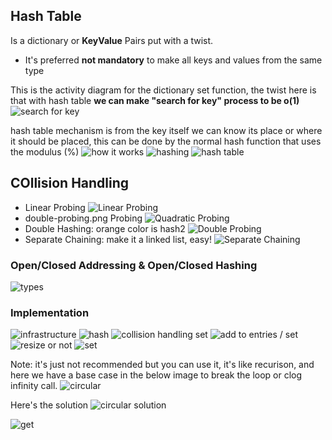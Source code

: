 ## Hash Table

Is a dictionary or **KeyValue** Pairs put with a twist.

- It's preferred **not mandatory** to make all keys and values from the same type

This is the activity diagram for the dictionary set function, the twist here is that with hash table **we can make "search for key" process to be o(1)**
![search for key](search-key.png)

hash table mechanism is from the key itself we can know its place or where it should be placed, this can be done by the normal hash function that uses the modulus (%)
![how it works](how-it-works.png)
![hashing](hashing.png)
![hash table](hashtable.png)

## COllision Handling

- Linear Probing
  ![Linear Probing](linear-probing.png)
- double-probing.png Probing
  ![Quadratic Probing](quadratic-probing.png)
- Double Hashing: orange color is hash2
  ![Double Probing](double-probing.png)
- Separate Chaining: make it a linked list, easy!
  ![Separate Chaining](separate-chaining.png)

### Open/Closed Addressing & Open/Closed Hashing

![types](types.png)

### Implementation

![infrastructure](hashtable-operation.png)
![hash](hash.png)
![collision handling](collision-handling.png)
set
![add to entries / set](addToEntries.png)
![resize or not](ResizeOrNot.png)
![set](set.png)

Note: it's just not recommended but you can use it, it's like recurison, and here we have a base case in the below image to break the loop or clog infinity call.
![circular](circular.png)

Here's the solution
![circular solution](circular-resolution.png)

![get](get.png)

